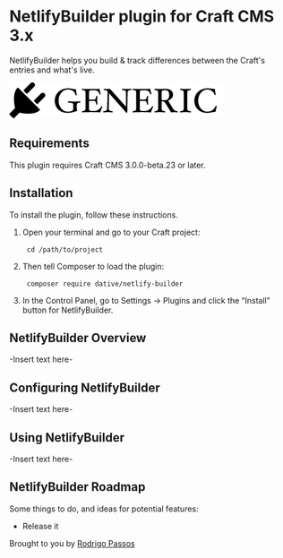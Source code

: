 # NetlifyBuilder plugin for Craft CMS 3.x

NetlifyBuilder helps you build & track differences between the Craft's entries and what's live.

![Screenshot](resources/img/plugin-logo.png)

## Requirements

This plugin requires Craft CMS 3.0.0-beta.23 or later.

## Installation

To install the plugin, follow these instructions.

1. Open your terminal and go to your Craft project:

        cd /path/to/project

2. Then tell Composer to load the plugin:

        composer require dative/netlify-builder

3. In the Control Panel, go to Settings → Plugins and click the “Install” button for NetlifyBuilder.

## NetlifyBuilder Overview

-Insert text here-

## Configuring NetlifyBuilder

-Insert text here-

## Using NetlifyBuilder

-Insert text here-

## NetlifyBuilder Roadmap

Some things to do, and ideas for potential features:

* Release it

Brought to you by [Rodrigo Passos](https://hellodative.com)
